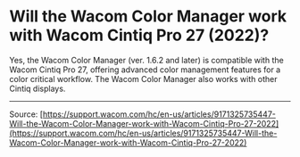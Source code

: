 # Will the Wacom Color Manager work with Wacom Cintiq Pro 27 (2022)?

Yes, the Wacom Color Manager (ver. 1.6.2 and later) is compatible with the Wacom Cintiq Pro 27, offering advanced color management features for a color critical workflow. The Wacom Color Manager also works with other Cintiq displays.

---
Source: [https://support.wacom.com/hc/en-us/articles/9171325735447-Will-the-Wacom-Color-Manager-work-with-Wacom-Cintiq-Pro-27-2022](https://support.wacom.com/hc/en-us/articles/9171325735447-Will-the-Wacom-Color-Manager-work-with-Wacom-Cintiq-Pro-27-2022)
